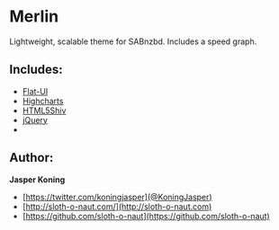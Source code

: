 Merlin
======

Lightweight, scalable theme for SABnzbd. Includes a speed graph.

## Includes:
* [Flat-UI](http://designmodo.github.io/Flat-UI/)
* [Highcharts](http://www.highcharts.com/)
* [HTML5Shiv](https://github.com/aFarkas/html5shiv)
* [jQuery](https://jquery.com/)
* 

## Author:
**Jasper Koning**
+ [https://twitter.com/koningjasper](@KoningJasper)
+ [http://sloth-o-naut.com/](http://sloth-o-naut.com)
+ [https://github.com/sloth-o-naut](https://github.com/sloth-o-naut)